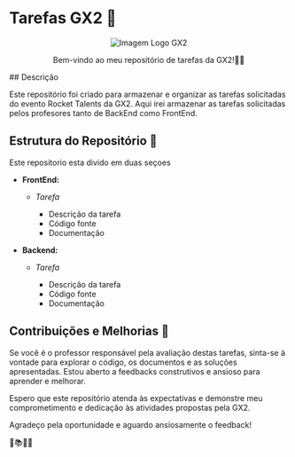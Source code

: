 # Tarefas GX2 🚀
<p align="center">
  <img src="https://media.licdn.com/dms/image/C4D0BAQHm4J21_8rIGw/company-logo_200_200/0/1672233312751/gx2tecnologia_logo?e=1707955200&v=beta&t=I3SsNnMma1SnlQuPiunkoeTAeYCD7mqDVK6KlwuYLnc" alt="Imagem Logo GX2">
</p>
<p align="center">
Bem-vindo ao meu repositório de tarefas da GX2!👨‍💻
</p>
## Descrição

Este repositório foi criado para armazenar e organizar as tarefas solicitadas do evento Rocket Talents da GX2. Aqui irei armazenar as tarefas solicitadas pelos profesores tanto de BackEnd como FrontEnd.

## Estrutura do Repositório 📂
Este repositorio esta divido em duas seçoes


- **FrontEnd:**
  - *Tarefa*

      - Descrição da tarefa
      - Código fonte
      - Documentação
  
- **Backend:**
  - *Tarefa*

      - Descrição da tarefa
      - Código fonte
      - Documentação

## Contribuições e Melhorias 🌟

Se você é o professor responsável pela avaliação destas tarefas, sinta-se à vontade para explorar o código, os documentos e as soluções apresentadas. Estou aberto a feedbacks construtivos e ansioso para aprender e melhorar.

Espero que este repositório atenda às expectativas e demonstre meu comprometimento e dedicação às atividades propostas pela GX2.

Agradeço pela oportunidade e aguardo ansiosamente o feedback!

🚀📚👨‍🎓
